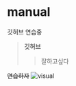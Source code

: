 # manual
깃허브 연습중

>**깃허브** 
>>잘하고싶다

~~연습하자~~
![visual](http://yangjs89.cafe24.com/img/main-visual.jpg)
